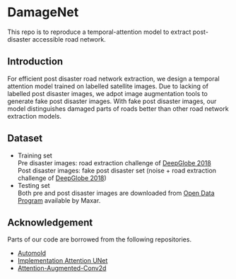 # DamageNet
This repo is to reproduce a temporal-attention model to extract post-disaster accessible road network.

## Introduction
For efficient post disaster road network extraction, we design a temporal attention model trained on labelled satellite images. Due to lacking of labelled post disaster images, we adpot image augmentation tools to generate fake post disaster images. With fake post disaster images, our model distinguishes damaged parts of roads better than other road network extraction models.

## Dataset
- Training set<br>
  Pre disaster images: road extraction challenge of [DeepGlobe 2018](https://arxiv.org/pdf/1805.06561.pdf)<br>
  Post disaster images: fake post disaster set (noise + road extraction challenge of [DeepGlobe 2018](https://arxiv.org/pdf/1805.06561.pdf))<br>
- Testing set<br>
  Both pre and post disaster images are downloaded from [Open Data Program](https://www.maxar.com/open-data) available by Maxar.

## Acknowledgement
Parts of our code are borrowed from the following repositories.
- [Automold](https://github.com/UjjwalSaxena/Automold--Road-Augmentation-Library)
- [Implementation Attention UNet](https://github.com/LeeJunHyun/Image_Segmentation)
- [Attention-Augmented-Conv2d](https://github.com/leaderj1001/Attention-Augmented-Conv2d)
